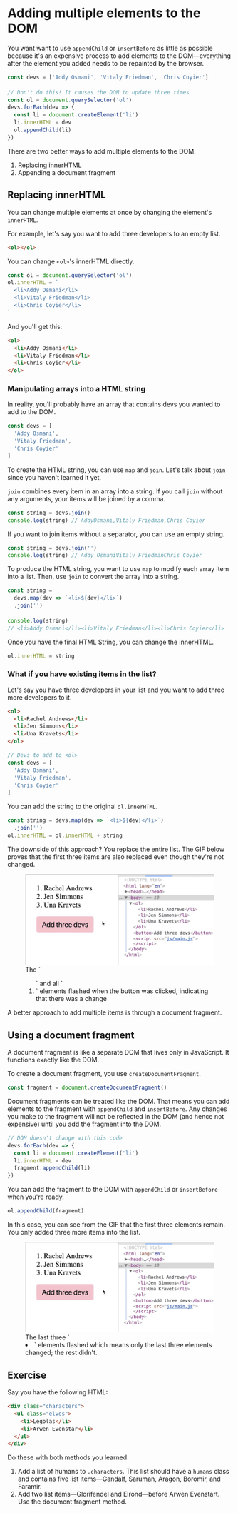 # Adding multiple elements to the DOM

You want want to use `appendChild` or `insertBefore` as little as possible because it's an expensive process to add elements to the DOM—everything after the element you added needs to be repainted by the browser.

```js
const devs = ['Addy Osmani', 'Vitaly Friedman', 'Chris Coyier']

// Don't do this! It causes the DOM to update three times
const ol = document.querySelector('ol')
devs.forEach(dev => {
  const li = document.createElement('li')
  li.innerHTML = dev
  ol.appendChild(li)
})
```

There are two better ways to add multiple elements to the DOM.

1. Replacing innerHTML
2. Appending a document fragment

## Replacing innerHTML

You can change multiple elements at once by changing the element's `innerHTML`.

For example, let's say you want to add three developers to an empty list.

```html
<ol></ol>
```

You can change `<ol>`'s innerHTML directly.

```js
const ol = document.querySelector('ol')
ol.innerHTML = `
  <li>Addy Osmani</li>
  <li>Vitaly Friedman</li>
  <li>Chris Coyier</li>
`
```

And you'll get this:

```html
<ol>
  <li>Addy Osmani</li>
  <li>Vitaly Friedman</li>
  <li>Chris Coyier</li>
</ol>
```

### Manipulating arrays into a HTML string

In reality, you'll probably have an array that contains devs you wanted to add to the DOM.

```js
const devs = [
  'Addy Osmani',
  'Vitaly Friedman',
  'Chris Coyier'
]
```

To create the HTML string, you can use `map` and `join`. Let's talk about `join` since you haven't learned it yet.

`join` combines every item in an array into a string. If you call `join` without any arguments, your items will be joined by a comma.

```js
const string = devs.join()
console.log(string) // AddyOsmani,Vitaly Friedman,Chris Coyier
```

If you want to join items without a separator, you can use an empty string.

```js
const string = devs.join('')
console.log(string) // Addy OsmaniVitaly FriedmanChris Coyier
```

To produce the HTML string, you want to use `map` to modify each array item into a list. Then, use `join` to convert the array into a string.

```js
const string =
  devs.map(dev => `<li>${dev}</li>`)
  .join('')

console.log(string)
// <li>Addy Osmani</li><li>Vitaly Friedman</li><li>Chris Coyier</li>
```

Once you have the final HTML String, you can change the innerHTML.

```js
ol.innerHTML = string
```

### What if you have existing items in the list?

Let's say you have three developers in your list and you want to add three more developers to it.

```html
<ol>
  <li>Rachel Andrews</li>
  <li>Jen Simmons</li>
  <li>Una Kravets</li>
</ol>
```

```js
// Devs to add to <ol>
const devs = [
  'Addy Osmani',
  'Vitaly Friedman',
  'Chris Coyier'
]
```

You can add the string to the original `ol.innerHTML`.

```js
const string = devs.map(dev => `<li>${dev}</li>`)
  .join('')
ol.innerHTML = ol.innerHTML + string
```

The downside of this approach? You replace the entire list. The GIF below proves that the first three items are also replaced even though they're not changed.

<figure>
  <img src="../../images/text-and-content/multiple-elems/replace.gif" alt="GIF shows the ol element changed">
  <figcaption>The `<ol>` and all `<li>` elements flashed when the button was clicked, indicating that there was a change</figcaption >
</figure>

A better approach to add multiple items is through a document fragment.

## Using a document fragment

A document fragment is like a separate DOM that lives only in JavaScript. It functions exactly like the DOM.

To create a document fragment, you use `createDocumentFragment`.

```js
const fragment = document.createDocumentFragment()
```

Document fragments can be treated like the DOM. That means you can add elements to the fragment with `appendChild` and `insertBefore`. Any changes you make to the fragment will not be reflected in the DOM (and hence not expensive) until you add the fragment into the DOM.

```js
// DOM doesn't change with this code
devs.forEach(dev => {
  const li = document.createElement('li')
  li.innerHTML = dev
  fragment.appendChild(li)
})
```

You can add the fragment to the DOM with `appendChild` or `insertBefore` when you're ready.

```js
ol.appendChild(fragment)
```

In this case, you can see from the GIF that the first three elements remain. You only added three more items into the list.

<figure>
  <img src="../../images/text-and-content/multiple-elems/fragment.gif" alt="GIF shows only the last three item was changed">
  <figcaption>The last three `<li>` elements flashed which means only the last three elements changed; the rest didn't.</figcaption>
</figure>

## Exercise

Say you have the following HTML:

```html
<div class="characters">
  <ul class="elves">
    <li>Legolas</li>
    <li>Arwen Evenstar</li>
  </ul>
</div>
```

Do these with both methods you learned:

1. Add a list of humans to `.characters`. This list should have a `humans` class and contains five list items—Gandalf, Saruman, Aragon, Boromir, and Faramir.
2. Add two list items—Glorifendel and Elrond—before Arwen Evenstart. Use the document fragment method.

